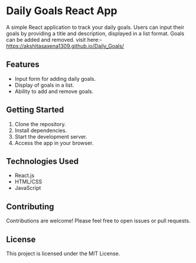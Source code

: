 # Daily Goals React App

A simple React application to track your daily goals. Users can input their goals by providing a title and description, displayed in a list format. Goals can be added and removed.
visit here:- https://akshitasaxena1309.github.io/Daily_Goals/

## Features

- Input form for adding daily goals.
- Display of goals in a list.
- Ability to add and remove goals.

## Getting Started

1. Clone the repository.
2. Install dependencies.
3. Start the development server.
4. Access the app in your browser.

## Technologies Used

- React.js
- HTML/CSS
- JavaScript

## Contributing

Contributions are welcome! Please feel free to open issues or pull requests.

## License

This project is licensed under the MIT License.

